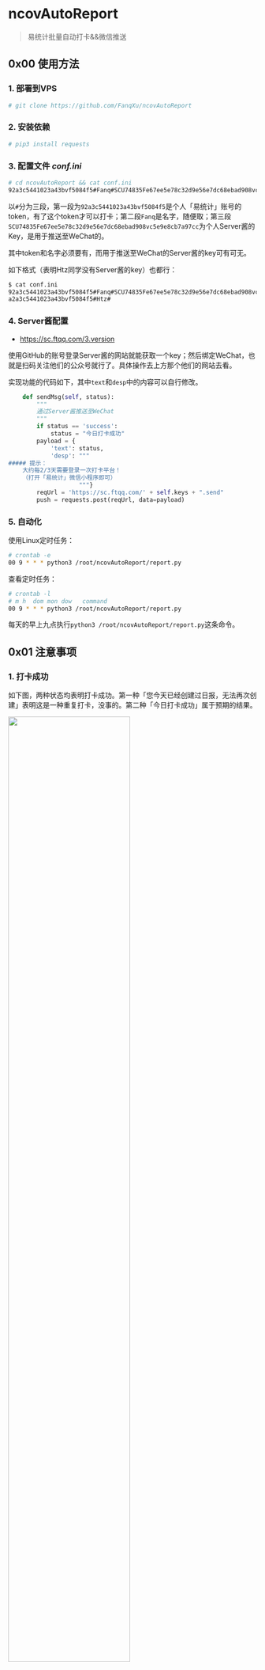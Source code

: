 # ncovAutoReport
> 易统计批量自动打卡&amp;&amp;微信推送

## 0x00 使用方法

### 1. 部署到VPS

```bash
# git clone https://github.com/FanqXu/ncovAutoReport
```

### 2. 安装依赖

```zsh
# pip3 install requests
```

### 3. 配置文件 *conf.ini*

```bash
# cd ncovAutoReport && cat conf.ini
92a3c5441023a43bvf5084f5#Fanq#SCU74835Fe67ee5e78c32d9e56e7dc68ebad908vc5e9e8cb7a97cc
```

以`#`分为三段，第一段为`92a3c5441023a43bvf5084f5`是个人「易统计」账号的token，有了这个token才可以打卡；第二段`Fanq`是名字，随便取；第三段`SCU74835Fe67ee5e78c32d9e56e7dc68ebad908vc5e9e8cb7a97cc`为个人Server酱的Key，是用于推送至WeChat的。

其中token和名字必须要有，而用于推送至WeChat的Server酱的key可有可无。

如下格式（表明Htz同学没有Server酱的key）也都行：

```bash
$ cat conf.ini
92a3c5441023a43bvf5084f5#Fanq#SCU74835Fe67ee5e78c32d9e56e7dc68ebad908vc5e9e8cb7a97cc
a2a3c5441023a43bvf5084f5#Htz#
```

### 4. Server酱配置

- https://sc.ftqq.com/3.version

使用GitHub的账号登录Server酱的网站就能获取一个key；然后绑定WeChat，也就是扫码关注他们的公众号就行了。具体操作去上方那个他们的网站去看。

实现功能的代码如下，其中`text`和`desp`中的内容可以自行修改。

```python
    def sendMsg(self, status):
        """
        通过Server酱推送至WeChat
        """
        if status == 'success':
            status = "今日打卡成功"
        payload = {
            'text': status,
            'desp': """
##### 提示：
    大约每2/3天需要登录一次打卡平台！
    （打开「易统计」微信小程序即可）
                    """}
        reqUrl = 'https://sc.ftqq.com/' + self.keys + ".send"
        push = requests.post(reqUrl, data=payload)
```

### 5. 自动化

使用Linux定时任务：

```bash
# crontab -e
00 9 * * * python3 /root/ncovAutoReport/report.py
```

查看定时任务：

```bash
# crontab -l
# m h  dom mon dow   command
00 9 * * * python3 /root/ncovAutoReport/report.py
```

每天的早上九点执行`python3 /root/ncovAutoReport/report.py`这条命令。

## 0x01 注意事项

### 1. 打卡成功

如下图，两种状态均表明打卡成功。第一种「您今天已经创建过日报，无法再次创建」表明这是一种重复打卡，没事的。第二种「今日打卡成功」属于预期的结果。

<img src = 'https://s3.ax1x.com/2020/11/23/DYsNNR.png' width="70%"/>

### 2. 打卡失败

如下图表明打卡失败，原因可能是超过三天未登录「易统计」小程序，token未刷新。请登录小程序，顺便手动打一下卡。

<img src = 'https://s3.ax1x.com/2020/11/23/DYstE9.png' width="70%"/>

### 3. 已知问题

大约三天不登录上去看看账号就会过期，请求`https://www.ioteams.com/ncov/api/users/last-report`这个接口就会报403。

所以目前是要求大约每2/3天需要登录一次打卡平台！（打开「易统计」微信小程序即可）

另外这个程序是以请求上次打卡（昨天）提交的信息，来作为这一次（今天）所需要提交的信息。

提交的信息如下图：

<img src = 'https://ftp.bmp.ovh/imgs/2020/11/bac948bf4cf521f4.jpg' width="40%"/>

也就是说当离开一个地方去另一个地方，需要暂停使用这个程序一天。那一天自己手动打卡以后再使用这个程序。

另外身体异常者不要使用。

















